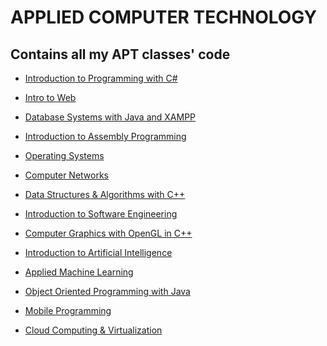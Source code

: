 # APPLIED COMPUTER TECHNOLOGY

## Contains all my APT classes' code

* <a href="https://github.com/apt/apt1030">Introduction to Programming with C#</a>

* <a href="https://github.com/apt/apt1040">Intro to Web</a>

* <a href="https://github.com/apt/apt1050">Database Systems with Java and XAMPP</a>

* <a href="https://github.com/apt/apt2022">Introduction to Assembly Programming</a>

* <a href="https://github.com/apt/apt2040">Operating Systems</a>

* <a href="https://github.com/apt/apt2055">Computer Networks</a>

* <a href="https://github.com/olivernjeru/apt/tree/main/apt2060">Data Structures & Algorithms with C++</a>

* <a href="https://github.com/olivernjeru/apt/tree/main/apt2080">Introduction to Software Engineering</a>

* <a href="https://github.com/olivernjeru/apt/tree/main/apt2090/Assignments">Computer Graphics with OpenGL in C++</a>

* <a href="https://github.com/olivernjeru/apt/tree/main/apt3010">Introduction to Artificial Intelligence</a>

* <a href="https://github.com/olivernjeru/apt/tree/main/apt3025">Applied Machine Learning</a>

* <a href="https://github.com/olivernjeru/apt/tree/main/apt3040/NetBeansProjects">Object Oriented Programming with Java</a>

* <a href="https://github.com/olivernjeru/apt/tree/main/apt3060">Mobile Programming</a>

* <a href="https://github.com/olivernjeru/apt/tree/main/apt3095">Cloud Computing & Virtualization</a>